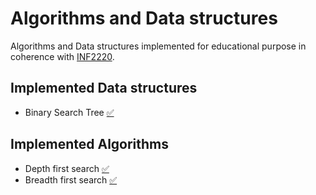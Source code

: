 # Algorithms and Data structures
Algorithms and Data structures implemented for educational purpose in coherence with [INF2220](https://www.uio.no/studier/emner/matnat/ifi/INF2220/).

## Implemented Data structures
* Binary Search Tree [:white_check_mark:](/BinarySearchTree.java)

## Implemented Algorithms
* Depth first search [:white_check_mark:](/DepthFirstSearch.java)
* Breadth first search [:white_check_mark:](/BreadthFirstSearch.java)
